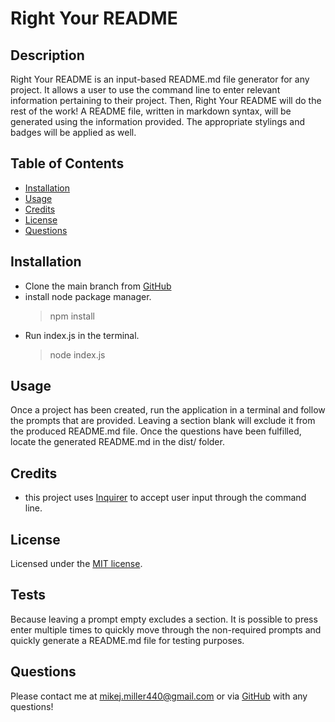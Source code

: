 # Right Your README

## Description
Right Your README is an input-based README.md file generator for any project. It allows a user to use the command line to enter relevant information pertaining to their project. Then, Right Your README will do the rest of the work! A README file, written in markdown syntax, will be generated using the information provided. The appropriate stylings and badges will be applied as well.

## Table of Contents
* [Installation](#installation)
* [Usage](#usage)
* [Credits](#credits)
* [License](#license)
* [Questions](#questions)

## Installation
- Clone the main branch from [GitHub](https://github.com/mimi5930/Right-Your-README)
- install node package manager.
    > npm install
- Run index.js in the terminal.
    > node index.js

## Usage 
Once a project has been created, run the application in a terminal and follow the prompts that are provided. Leaving a section blank will exclude it from the produced README.md file. Once the questions have been fulfilled, locate the generated README.md in the dist/ folder.

## Credits
- this project uses [Inquirer](https://github.com/SBoudrias/Inquirer.js#readme) to accept user input through the command line.
## License
Licensed under the [MIT license](https://choosealicense.com/licenses/mit/).

## Tests
Because leaving a prompt empty excludes a section. It is possible to press enter multiple times to quickly move through the non-required prompts and quickly generate a README.md file for testing purposes.

## Questions
Please contact me at mikej.miller440@gmail.com or via [GitHub](https://github.com/mimi5930) with any questions!
